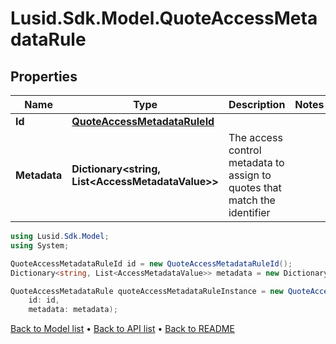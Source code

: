# Lusid.Sdk.Model.QuoteAccessMetadataRule

## Properties

Name | Type | Description | Notes
------------ | ------------- | ------------- | -------------
**Id** | [**QuoteAccessMetadataRuleId**](QuoteAccessMetadataRuleId.md) |  | 
**Metadata** | **Dictionary&lt;string, List&lt;AccessMetadataValue&gt;&gt;** | The access control metadata to assign to quotes that match the identifier | 

```csharp
using Lusid.Sdk.Model;
using System;

QuoteAccessMetadataRuleId id = new QuoteAccessMetadataRuleId();
Dictionary<string, List<AccessMetadataValue>> metadata = new Dictionary<string, List<AccessMetadataValue>>();

QuoteAccessMetadataRule quoteAccessMetadataRuleInstance = new QuoteAccessMetadataRule(
    id: id,
    metadata: metadata);
```

[Back to Model list](../README.md#documentation-for-models) &#8226; [Back to API list](../README.md#documentation-for-api-endpoints) &#8226; [Back to README](../README.md)
